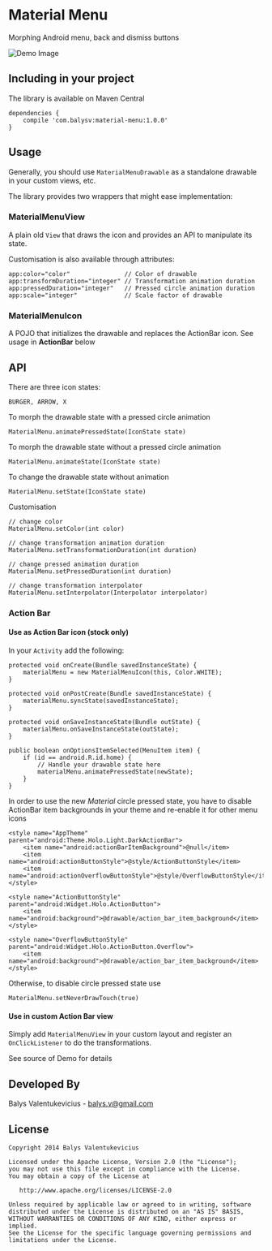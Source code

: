 Material Menu
===============

Morphing Android menu, back and dismiss buttons

![Demo Image][1]

Including in your project
-------------------------

The library is available on Maven Central

    dependencies {
        compile 'com.balysv:material-menu:1.0.0'
    }



Usage
-----

Generally, you should use `MaterialMenuDrawable` as a standalone drawable in your custom views, etc.

The library provides two wrappers that might ease implementation:

### MaterialMenuView

A plain old `View` that draws the icon and provides an API to manipulate its state.

Customisation is also available through attributes:

    app:color="color"               // Color of drawable
    app:transformDuration="integer" // Transformation animation duration
    app:pressedDuration="integer"   // Pressed circle animation duration
    app:scale="integer"             // Scale factor of drawable

### MaterialMenuIcon

A POJO that initializes the drawable and replaces the ActionBar icon. See usage in **ActionBar** below

## API

There are three icon states:

    BURGER, ARROW, X

To morph the drawable state with a pressed circle animation

    MaterialMenu.animatePressedState(IconState state)
    
To morph the drawable state without a pressed circle animation

    MaterialMenu.animateState(IconState state)    
    
To change the drawable state without animation

    MaterialMenu.setState(IconState state)
    
Customisation

    // change color
    MaterialMenu.setColor(int color)
    
    // change transformation animation duration
    MaterialMenu.setTransformationDuration(int duration)
    
    // change pressed animation duration
    MaterialMenu.setPressedDuration(int duration)
    
    // change transformation interpolator
    MaterialMenu.setInterpolator(Interpolator interpolator)
    
### Action Bar

#### Use as Action Bar icon (stock only)

In your `Activity` add the following:

    protected void onCreate(Bundle savedInstanceState) {
        materialMenu = new MaterialMenuIcon(this, Color.WHITE);
    }

    protected void onPostCreate(Bundle savedInstanceState) {
        materialMenu.syncState(savedInstanceState);
    }

    protected void onSaveInstanceState(Bundle outState) {
        materialMenu.onSaveInstanceState(outState);
    }

    public boolean onOptionsItemSelected(MenuItem item) {
        if (id == android.R.id.home) {
            // Handle your drawable state here
            materialMenu.animatePressedState(newState);
        }
    }
    
In order to use the new *Material* circle pressed state, you have to disable ActionBar item backgrounds in your theme and 
re-enable it for other menu icons

    <style name="AppTheme" parent="android:Theme.Holo.Light.DarkActionBar">
        <item name="android:actionBarItemBackground">@null</item>
        <item name="android:actionButtonStyle">@style/ActionButtonStyle</item>
        <item name="android:actionOverflowButtonStyle">@style/OverflowButtonStyle</item>
    </style>

    <style name="ActionButtonStyle" parent="android:Widget.Holo.ActionButton">
        <item name="android:background">@drawable/action_bar_item_background</item>
    </style>

    <style name="OverflowButtonStyle" parent="android:Widget.Holo.ActionButton.Overflow">
        <item name="android:background">@drawable/action_bar_item_background</item>
    </style>

Otherwise, to disable circle pressed state use

    MaterialMenu.setNeverDrawTouch(true)

#### Use in custom Action Bar view

Simply add `MaterialMenuView` in your custom layout and register an `OnClickListener` to do the
transformations. 

See source of Demo for details

Developed By
--------------------
Balys Valentukevicius - <balys.v@gmail.com>

License
-----------

    Copyright 2014 Balys Valentukevicius

    Licensed under the Apache License, Version 2.0 (the "License");
    you may not use this file except in compliance with the License.
    You may obtain a copy of the License at

       http://www.apache.org/licenses/LICENSE-2.0

    Unless required by applicable law or agreed to in writing, software
    distributed under the License is distributed on an "AS IS" BASIS,
    WITHOUT WARRANTIES OR CONDITIONS OF ANY KIND, either express or implied.
    See the License for the specific language governing permissions and
    limitations under the License.
    
[1]: https://raw.github.com/balysv/material-menu/master/art/demo.gif